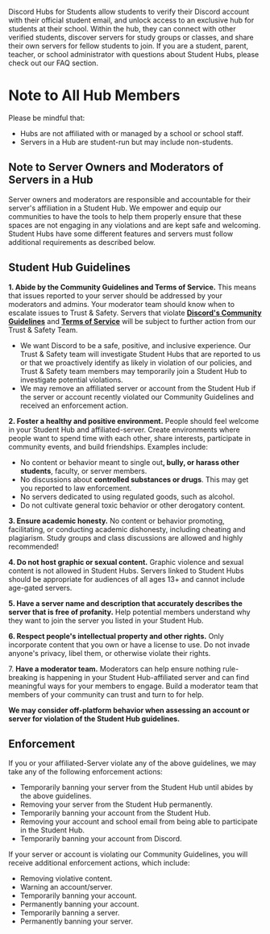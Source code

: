 <p>Discord Hubs for Students allow students to verify their Discord account with their official student email, and unlock access to an exclusive hub for students at their school. Within the hub, they can connect with other verified students, discover servers for study groups or classes, and share their own servers for fellow students to join. If you are a student, parent, teacher, or school administrator with questions about Student Hubs, please check out our FAQ section.</p>
<h1>Note to All Hub Members</h1>
<p>Please be mindful that:</p>
<ul>
    <li>Hubs are not affiliated with or managed by a school or school staff.</li>
    <li>Servers in a Hub are student-run but may include non-students.</li>
</ul>
<h2>Note to Server Owners and Moderators of Servers in a Hub</h2>
<p>Server owners and moderators are responsible and accountable for their server's affiliation in a Student Hub. We empower and equip our communities to have the tools to help them properly ensure that these spaces are not engaging in any violations and are kept safe and welcoming. Student Hubs have some different features and servers must follow additional requirements as described below.</p>
<h2>Student Hub Guidelines</h2>
<p><strong>1. Abide by the Community Guidelines and Terms of Service.</strong> This means that issues reported to your server should be addressed by your moderators and admins. Your moderator team should know when to escalate issues to Trust &amp; Safety. Servers that violate <strong><a href="https://discord.com/guidelines" target="_blank" rel="noopener noreferrer">Discord's Community Guidelines</a></strong> and <strong><a href="https://discord.com/terms" target="_blank" rel="noopener noreferrer">Terms of Service</a></strong> will be subject to further action from our Trust &amp; Safety Team.</p>
<ul>
    <li>We want Discord to be a safe, positive, and inclusive experience. Our Trust &amp; Safety team will investigate Student Hubs that are reported to us or that we proactively identify as likely in violation of our policies, and Trust &amp; Safety team members may temporarily join a Student Hub to investigate potential violations.</li>
    <li>We may remove an affiliated server or account from the Student Hub if the server or account recently violated our Community Guidelines and received an enforcement action.</li>
</ul>
<p><strong>2. Foster a healthy and positive environment.</strong> People should feel welcome in your Student Hub and affiliated-server. Create environments where people want to spend time with each other, share interests, participate in community events, and build friendships. Examples include:</p>
<ul>
    <li>No content or behavior meant to single out<strong>, bully, or harass other students</strong>, faculty, or server members.</li>
    <li>No discussions about <strong>controlled substances or drugs</strong>. This may get you reported to law enforcement.</li>
    <li>No servers dedicated to using regulated goods, such as alcohol.</li>
    <li>Do not cultivate general toxic behavior or other derogatory content.</li>
</ul>
<p><strong>3. Ensure academic honesty.</strong> No content or behavior promoting, facilitating, or conducting academic dishonesty, including cheating and plagiarism. Study groups and class discussions are allowed and highly recommended!</p>
<p><strong>4. Do not host graphic or sexual content.</strong> Graphic violence and sexual content is not allowed in Student Hubs. Servers linked to Student Hubs should be appropriate for audiences of all ages 13+ and cannot include age-gated servers.</p>
<p><strong>5. Have a server name and description that accurately describes the server that is free of profanity.</strong> Help potential members understand why they want to join the server you listed in your Student Hub.</p>
<p><strong>6. Respect people's intellectual property and other rights.</strong> Only incorporate content that you own or have a license to use. Do not invade anyone's privacy, libel them, or otherwise violate their rights.</p>
<p>7. <strong>Have a moderator team.</strong> Moderators can help ensure nothing rule-breaking is happening in your Student Hub-affiliated server and can find meaningful ways for your members to engage. Build a moderator team that members of your community can trust and turn to for help.</p>
<p><strong>We may consider off-platform behavior when assessing an account or server for violation of the Student Hub guidelines.</strong></p>
<h2>Enforcement</h2>
<p>If you or your affiliated-Server violate any of the above guidelines, we may take any of the following enforcement actions:</p>
<ul>
    <li>Temporarily banning your server from the Student Hub until abides by the above guidelines.</li>
    <li>Removing your server from the Student Hub permanently.</li>
    <li>Temporarily banning your account from the Student Hub.</li>
    <li>Removing your account and school email from being able to participate in the Student Hub.</li>
    <li>Temporarily banning your account from Discord.</li>
</ul>
<p>If your server or account is violating our Community Guidelines, you will receive additional enforcement actions, which include:</p>
<ul>
    <li>Removing violative content.</li>
    <li>Warning an account/server.</li>
    <li>Temporarily banning your account.</li>
    <li>Permanently banning your account.</li>
    <li>Temporarily banning a server.</li>
    <li>Permanently banning your server.</li>
</ul>